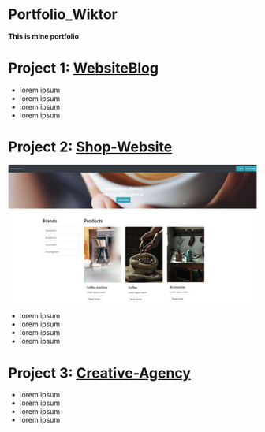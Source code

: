 # Portfolio_Wiktor
**This is mine portfolio**


# Project 1:  [WebsiteBlog](https://github.com/Wiktor-prog/WebsiteBlog) 

* lorem ipsum
* lorem ipsum
* lorem ipsum
* lorem ipsum


# Project 2: [Shop-Website](https://github.com/Wiktor-prog/Shop-Website)

![alt text](https://github.com/Wiktor-prog/Portfolio_Wiktor/blob/master/images/website%20screen.jpg?raw=true)


* lorem ipsum
* lorem ipsum
* lorem ipsum
* lorem ipsum

# Project 3: [Creative-Agency](https://github.com/Wiktor-prog/Creative-Agency)

* lorem ipsum
* lorem ipsum
* lorem ipsum
* lorem ipsum



